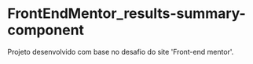 # FrontEndMentor_results-summary-component
Projeto desenvolvido com base no desafio do site 'Front-end mentor'.
